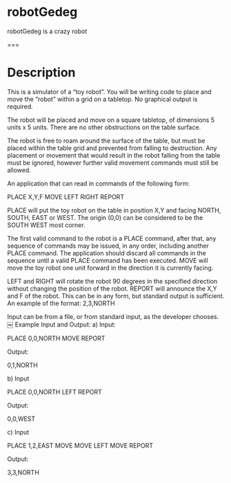 robotGedeg
==========

robotGedeg is a crazy robot

===

<h1>Description</h1>
This is a simulator of a “toy robot”. You will be writing code to place and move the “robot” within a grid on a tabletop. No graphical output is required.

The robot will be placed and move on a square tabletop, of dimensions 5 units x 5 units.
There are no other obstructions on the table surface.

The robot is free to roam around the surface of the table, but must be placed within the table grid and prevented from falling to destruction. Any placement or movement that would result in the robot falling from the table must be ignored, however further valid movement commands must still be allowed.

An application that can read in commands of the following form:

PLACE X,Y,F
MOVE
LEFT
RIGHT
REPORT

PLACE will put the toy robot on the table in position X,Y and facing NORTH, SOUTH, EAST or WEST.
The origin (0,0) can be considered to be the SOUTH WEST most corner.

The first valid command to the robot is a PLACE command, after that, any sequence of commands may be issued, in any order, including another PLACE command. The application should discard all commands in the sequence until a valid PLACE command has been executed.
MOVE will move the toy robot one unit forward in the direction it is currently facing.

LEFT and RIGHT will rotate the robot 90 degrees in the specified direction without changing the position of the robot.
REPORT will announce the X,Y and F of the robot. This can be in any form, but standard output is sufficient. An example of the format: 2,3,NORTH

Input can be from a file, or from standard input, as the developer chooses.
￼
Example Input and Output:
a)
Input:

PLACE 0,0,NORTH
MOVE
REPORT

Output:

0,1,NORTH

b)
Input

PLACE 0,0,NORTH
LEFT
REPORT

Output:

0,0,WEST

c)
Input

PLACE 1,2,EAST
MOVE
MOVE
LEFT
MOVE
REPORT

Output:

3,3,NORTH
